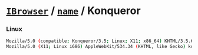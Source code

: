 # [`IBrowser`](/api/ua-parser-js/get-browser.md) / [`name`](../name.md) / Konqueror

### Linux

```sh
Mozilla/5.0 (compatible; Konqueror/3.5; Linux; X11; x86_64) KHTML/3.5.6 (like Gecko) (Kubuntu)
Mozilla/5.0 (X11; Linux i686) AppleWebKit/534.34 (KHTML, like Gecko) konqueror/5.0.97 Safari/534.34
```